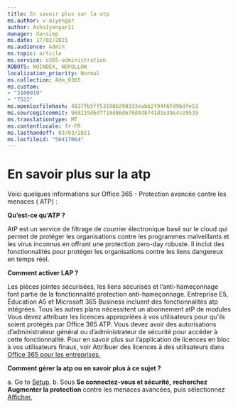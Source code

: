 ```yaml
---
title: En savoir plus sur la atp
ms.author: v-aiyengar
author: AshaIyengar21
manager: dansimp
ms.date: 17/02/2021
ms.audience: Admin
ms.topic: article
ms.service: o365-administration
ROBOTS: NOINDEX, NOFOLLOW
localization_priority: Normal
ms.collection: Adm_O365
ms.custom:
- "3100019"
- "7522"
ms.openlocfilehash: 4837fb5ff53198b290333eabb2f94f6fd96dfe53
ms.sourcegitcommit: 969219d6dff18d86d679d4d8741d1e39e4ce9539
ms.translationtype: MT
ms.contentlocale: fr-FR
ms.lasthandoff: 03/03/2021
ms.locfileid: "50417064"
---
```

# <a name="learn-about-atp"></a>En savoir plus sur la atp

Voici quelques informations sur Office 365 - Protection avancée contre les menaces ( ATP) :

**Qu’est-ce qu’ATP ?**

AtP est un service de filtrage de courrier électronique basé sur le cloud qui permet de protéger les organisations contre les programmes malveillants et les virus inconnus en offrant une protection zero-day robuste. Il inclut des fonctionnalités pour protéger les organisations contre les liens dangereux en temps réel.

**Comment activer LAP ?**

Les pièces jointes sécurisées, les liens sécurisés et l’anti-hameçonnage font partie de la fonctionnalité protection anti-hameçonnage. Entreprise E5, Éducation A5 et Microsoft 365 Business incluent des fonctionnalités atp intégrées. Tous les autres plans nécessitent un abonnement atP de modules Vous devez attribuer les licences appropriées à vos utilisateurs pour qu’ils soient protégés par Office 365 ATP. Vous devez avoir des autorisations d’administrateur général ou d’administrateur de sécurité pour accéder à cette fonctionnalité. Pour en savoir plus sur l’application de licences en bloc à vos utilisateurs finaux, voir Attribuer des licences à des utilisateurs dans [Office 365 pour les entreprises.](https://go.microsoft.com/fwlink/?linkid=2093435)

**Comment gérer la atp ou en savoir plus à ce sujet ?**

a. Go to [Setup](https://go.microsoft.com/fwlink/p/?linkid=2075721).
b. Sous **Se connectez-vous et sécurité,** **recherchez Augmenter la protection** contre les menaces avancées, puis sélectionnez [Afficher.](https://go.microsoft.com/fwlink/?linkid=2109302)
